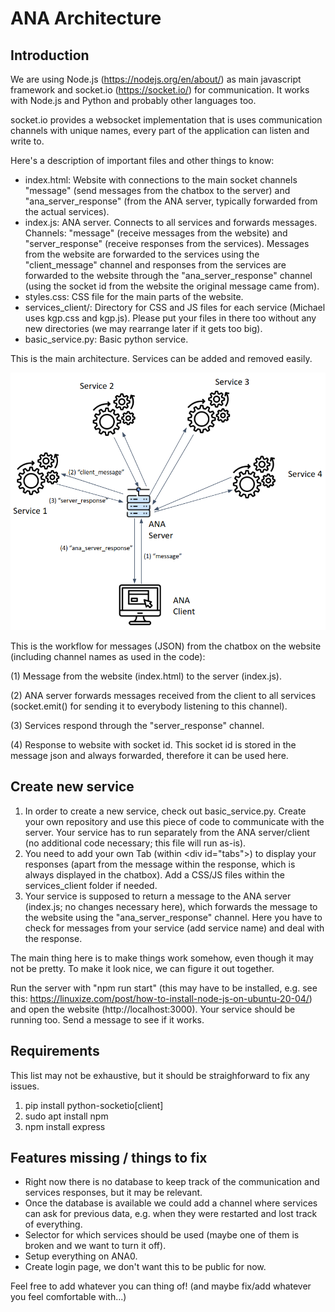 # ANA Architecture

## Introduction

We are using Node.js (https://nodejs.org/en/about/) as main javascript framework and socket.io (https://socket.io/) for communication. It works with Node.js and Python and probably other languages too. 

socket.io provides a websocket implementation that is uses communication channels with unique names, every part of the application can listen and write to.

Here's a description of important files and other things to know:

- index.html: Website with connections to the main socket channels "message" (send messages from the chatbox to the server) and "ana_server_response" (from the ANA server, typically forwarded from the actual services).
- index.js: ANA server. Connects to all services and forwards messages. Channels: "message" (receive messages from the website) and "server_response" (receive responses from the services). Messages from the website are forwarded to the services using the "client_message" channel and responses from the services are forwarded to the website through the "ana_server_response" channel (using the socket id from the website the original message came from).
- styles.css: CSS file for the main parts of the website.
- services_client/: Directory for CSS and JS files for each service (Michael uses kgp.css and kgp.js). Please put your files in there too without any new directories (we may rearrange later if it gets too big).
- basic_service.py: Basic python service.


This is the main architecture. Services can be added and removed easily.

![image info](./ana_architecture_2.png)


This is the workflow for messages (JSON) from the chatbox on the website (including channel names as used in the code):

(1) Message from the website (index.html) to the server (index.js).

(2) ANA server forwards messages received from the client to all services (socket.emit() for sending it to everybody listening to this channel).

(3) Services respond through the "server_response" channel.

(4) Response to website with socket id. This socket id is stored in the message json and always forwarded, therefore it can be used here.



## Create new service

1. In order to create a new service, check out basic_service.py. Create your own repository and use this piece of code to communicate with the server. Your service has to run separately from the ANA server/client (no additional code necessary; this file will run as-is).
2. You need to add your own Tab (within \<div id="tabs"\>) to display your responses (apart from the message within the response, which is always displayed in the chatbox). Add a CSS/JS files within the services_client folder if needed.
3. Your service is supposed to return a message to the ANA server (index.js; no changes necessary here), which forwards the message to the website using the "ana_server_response" channel. Here you have to check for messages from your service (add service name) and deal with the response.

The main thing here is to make things work somehow, even though it may not be pretty. To make it look nice, we can figure it out together.

Run the server with "npm run start" (this may have to be installed, e.g. see this: https://linuxize.com/post/how-to-install-node-js-on-ubuntu-20-04/) and open the website (http://localhost:3000). Your service should be running too. Send a message to see if it works.

## Requirements

This list may not be exhaustive, but it should be straighforward to fix any issues.

1. pip install python-socketio[client]
2. sudo apt install npm
3. npm install express

## Features missing / things to fix

- Right now there is no database to keep track of the communication and services responses, but it may be relevant.
- Once the database is available we could add a channel where services can ask for previous data, e.g. when they were restarted and lost track of everything.
- Selector for which services should be used (maybe one of them is broken and we want to turn it off).
- Setup everything on ANA0.
- Create login page, we don't want this to be public for now.

Feel free to add whatever you can thing of! (and maybe fix/add whatever you feel comfortable with...)